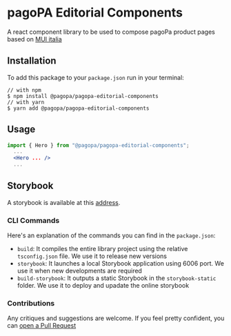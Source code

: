 # pagoPA Editorial Components
A react component library to be used to compose pagoPa product pages based on [MUI italia](https://github.com/pagopa/mui-italia)

## Installation
To add this package to your `package.json` run in your terminal:
```console
// with npm
$ npm install @pagopa/pagopa-editorial-components
// with yarn
$ yarn add @pagopa/pagopa-editorial-components
```

## Usage
```jsx
import { Hero } from "@pagopa/pagopa-editorial-components";
  ...
  <Hero ... />
  ...
```

## Storybook
A storybook is available at this [address](http://pagopa.github.io/pagopa-editorial-components). 

### CLI Commands
Here's an explanation of the commands you can find in the `package.json`:
* `build`: It compiles the entire library project using the relative `tsconfig.json` file. We use it to release new versions
* `storybook`: It launches a local Storybook application using 6006 port. We use it when new developments are required
* `build-storybook`: It outputs a static Storybook in the `storybook-static` folder. We use it to deploy and upadate the online storybook

### Contributions
Any critiques and suggestions are welcome. If you feel pretty confident, you can [open a Pull Request](https://github.com/pagopa/pagopa-editorial-components/pulls)
